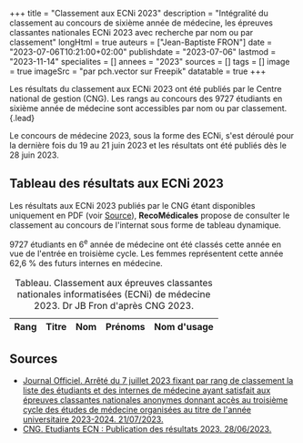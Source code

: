 +++
title = "Classement aux ECNi 2023"
description = "Intégralité du classement au concours de sixième année de médecine, les épreuves classantes nationales ECNi 2023 avec recherche par nom ou par classement"
longHtml = true
auteurs = ["Jean-Baptiste FRON"]
date = "2023-07-06T10:21:00+02:00"
publishdate = "2023-07-06"
lastmod = "2023-11-14"
specialites = []
annees = "2023"
sources = []
tags = []
image = true
imageSrc = "par pch.vector sur Freepik"
datatable = true
+++

Les résultats du classement aux ECNi 2023 ont été publiés par le Centre national de gestion (CNG). Les rangs au concours des 9727 étudiants en sixième année de médecine sont accessibles par nom ou par classement.
{.lead}

Le concours de médecine 2023, sous la forme des ECNi, s'est déroulé pour la dernière fois du 19 au 21 juin 2023 et les résultats ont été publiés dès le 28 juin 2023.

## Tableau des résultats aux ECNi 2023

Les résultats aux ECNi 2023 publiés par le CNG étant disponibles uniquement en PDF (voir [Source](#source)), **RecoMédicales** propose de consulter le classement au concours de l'internat sous forme de tableau dynamique.

9727 étudiants en 6<sup>e</sup> année de médecine ont été classés cette année en vue de l'entrée en troisième cycle. Les femmes représentent cette année 62,6 % des futurs internes en médecine.

<script type="application/ld+json">{"@context": "https://schema.org","@type": "Table","about": "Classement aux épreuves classantes nationales informatisées (ECNi) de médecine 2023."}</script>
<table id="ecni-ranks" class="table">
<caption><span class="font-weight-bold">Tableau.</span> Classement aux épreuves classantes nationales informatisées (ECNi) de médecine 2023. Dr JB Fron d'après CNG 2023.</caption>
<thead>
  <tr>
    <th scope="col">Rang</th>
    <th scope="col">Titre</th>
    <th scope="col">Nom</th>
    <th scope="col">Prénoms</th>
    <th scope="col">Nom d'usage</th>
  </tr>
</thead>
</table>

## Sources

- [Journal Officiel. Arrêté du 7 juillet 2023 fixant par rang de classement la liste des étudiants et des internes de médecine ayant satisfait aux épreuves classantes nationales anonymes donnant accès au troisième cycle des études de médecine organisées au titre de l'année universitaire 2023-2024. 21/07/2023.](https://www.legifrance.gouv.fr/jorf/id/JORFTEXT000047867676)
- [CNG. Etudiants ECN : Publication des résultats 2023. 28/06/2023.](https://www.cng.sante.fr/actualites/etudiants-ecn-publication-resultats-2023)

<script type="module">
window.addEventListener('load', () => {
  $(function () {
    $('#ecni-ranks').DataTable({
      ajax: '/data/ecni-2023.json',
      columns: [
        { data: 'Rang' },
        { data: 'Titre' },
        { data: 'Nom' },
        { data: 'Prénoms' },
        { data: 'Nom d\'usage' }
      ]
    })
  })
})
</script>
